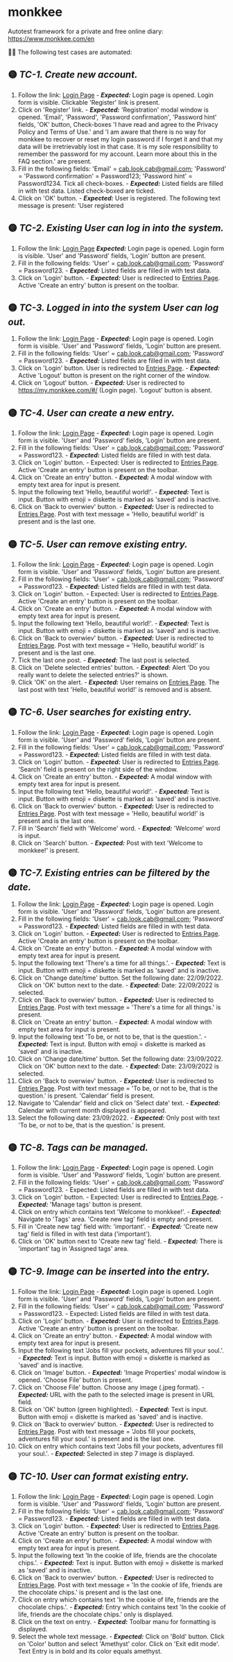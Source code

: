 # monkkee
Autotest framework for a private and free online diary: https://www.monkkee.com/en

:woman_technologist: The following test cases are automated:

## :yellow_circle: *TC-1.	Create new account.*
1.	Follow the link: [Login Page](https://my.monkkee.com/#/)	- ***Expected:*** Login page is opened. Login form is visible. Clickable 'Register' link is present.
2. Click on 'Register' link.	- ***Expected:*** 'Registration' modal window is opened. 'Email', 'Password', 'Password confirmation', 'Password hint' fields, 'OK' button, Check-boxes 'I have read and agree to the Privacy Policy and Terms of Use.' and 'I am aware that there is no way for monkkee to recover or reset my login password if I forget it and that my data will be irretrievably lost in that case. It is my sole responsibility to remember the password for my account. Learn more about this in the FAQ section.' are present.
3. Fill in the following fields: 'Email' = cab.look.cab@gmail.com; 'Password' = 'Password confirmation' = Password123; 'Password hint' = Password1234. Tick all check-boxes. - ***Expected:***	Listed fields are filled in with test data. Listed check-boxed are ticked.
4. Click on 'OK' button.	- ***Expected:*** User is registered. The following text message is present: 'User registered


## :yellow_circle: *TC-2.	Existing User can log in into the system.*
1. Follow the link: [Login Page](https://my.monkkee.com/#/)	***Expected:*** Login page is opened. Login form is visible. 'User' and 'Password' fields, 'Login' button are present.
2. Fill in the following fields: 'User' = cab.look.cab@gmail.com; 'Password' = Password123. - ***Expected:***	Listed fields are filled in with test data. 
3. Click on 'Login' button. - ***Expected:***	User is redirected to [Entries Page](https://my.monkkee.com/#/entries). Active 'Create an entry' button is present on the toolbar.

## :yellow_circle: *TC-3.	Logged in into the system User can log out.*
1.	Follow the link: [Login Page](https://my.monkkee.com/#/) - ***Expected:***	Login page is opened. Login form is visible. 'User' and 'Password' fields, 'Login' button are present.
2.	Fill in the following fields: 'User' = cab.look.cab@gmail.com; 'Password' = Password123. - ***Expected:***	Listed fields are filled in with test data.
3.	Click on 'Login' button.	User is redirected to [Entries Page](https://my.monkkee.com/#/entries). - ***Expected:*** Active 'Logout' button is present on the right corner of the window.
4.	Click on 'Logout' button.	- ***Expected:*** User is redirected to https://my.monkkee.com/#/ (Login page). 'Logout' button is absent.

## :yellow_circle: *TC-4.	User can create a new entry.*
1.	Follow the link: [Login Page](https://my.monkkee.com/#/) - ***Expected:***	Login page is opened. Login form is visible. 'User' and 'Password' fields, 'Login' button are present. 
2.	Fill in the following fields: 'User' = cab.look.cab@gmail.com; 'Password' = Password123. - ***Expected:***	Listed fields are filled in with test data.
3.	Click on 'Login' button. - Expected:	User is redirected to [Entries Page](https://my.monkkee.com/#/entries). Active 'Create an entry' button is present on the toolbar.
4.	Click on 'Create an entry' button. - ***Expected:*** A modal window with empty text area for input is present.
5.	Input the following text 'Hello, beautiful world!'.	- ***Expected:*** Text is input. Button with emoji = diskette is marked as 'saved' and is inactive.
6.	Click on 'Back to overwiev' button.	- ***Expected:*** User is redirected to [Entries Page](https://my.monkkee.com/#/entries). Post with text message = 'Hello, beautiful world!' is present and is the last one.

## :yellow_circle: *TC-5.	User can remove existing entry.*	
1.	Follow the link: [Login Page](https://my.monkkee.com/#/) - ***Expected:***	Login page is opened. Login form is visible. 'User' and 'Password' fields, 'Login' button are present.
2.	Fill in the following fields: 'User' = cab.look.cab@gmail.com; 'Password' = Password123.	- ***Expected:***	Listed fields are filled in with test data.
3.	Click on 'Login' button.	- Expected:	User is redirected to [Entries Page](https://my.monkkee.com/#/entries). Active 'Create an entry' button is present on the toolbar.
4.	Click on 'Create an entry' button.	- ***Expected:***	A modal window with empty text area for input is present.
5.	Input the following text 'Hello, beautiful world!'.	- ***Expected:***	Text is input. Button with emoji = diskette is marked as 'saved' and is inactive.
6.	Click on 'Back to overwiev' button.	- ***Expected:***	User is redirected to [Entries Page](https://my.monkkee.com/#/entries). Post with text message = 'Hello, beautiful world!' is present and is the last one.
7.	Tick the last one post.	- ***Expected:***	The last post is selected.
8.	Click on 'Delete selected entries' button.	- ***Expected:***	Alert 'Do you really want to delete the selected entries?' is shown.
9.	Click 'OK' on the alert.	- ***Expected:***	User remains on [Entries Page](https://my.monkkee.com/#/entries). The last post with text 'Hello, beautiful world!' is removed and is absent.

## :yellow_circle: *TC-6.	User searches for existing entry.*
1.	Follow the link: [Login Page](https://my.monkkee.com/#/)	- ***Expected:***	Login page is opened. Login form is visible. 'User' and 'Password' fields, 'Login' button are present.
2.	Fill in the following fields: 'User' = cab.look.cab@gmail.com; 'Password' = Password123.	- ***Expected:***	Listed fields are filled in with test data.
3.	Click on 'Login' button.	- ***Expected:***	User is redirected to [Entries Page](https://my.monkkee.com/#/entries). 'Search' field is present on the right side of the window.
4.	Click on 'Create an entry' button.	- ***Expected:***	A modal window with empty text area for input is present.
5.	Input the following text 'Hello, beautiful world!'.	- ***Expected:***	Text is input. Button with emoji = diskette is marked as 'saved' and is inactive.
6.	Click on 'Back to overwiev' button.	- ***Expected:***	User is redirected to [Entries Page](https://my.monkkee.com/#/entries). Post with text message = 'Hello, beautiful world!' is present and is the last one.
5.	Fill in 'Search' field with 'Welcome' word.	- ***Expected:***	'Welcome' word is input.
6.	Click on 'Search' button.	- ***Expected:*** Post with text 'Welcome to monkkee!' is present.

## :yellow_circle: *TC-7.	Existing entries can be filtered by the date.*	
1.	Follow the link: [Login Page](https://my.monkkee.com/#/) - ***Expected:***	Login page is opened. Login form is visible. 'User' and 'Password' fields, 'Login' button are present.
2.	Fill in the following fields: 'User' = cab.look.cab@gmail.com; 'Password' = Password123. - ***Expected:*** Listed fields are filled in with test data.
3.	Click on 'Login' button. - ***Expected:***	User is redirected to [Entries Page](https://my.monkkee.com/#/entries). Active 'Create an entry' button is present on the toolbar.
4.	Click on 'Create an entry' button. - ***Expected:***	A modal window with empty text area for input is present.
5.	Input the following text 'There's a time for all things.'. - ***Expected:***	Text is input. Button with emoji = diskette is marked as 'saved' and is inactive.
6.	Click on 'Change date/time' button. Set the following date: 22/09/2022. Click on 'OK' button next to the date. - ***Expected:***	Date: 22/09/2022 is selected.
6.	Click on 'Back to overwiev' button. - ***Expected:***	User is redirected to [Entries Page](https://my.monkkee.com/#/entries). Post with text message = 'There's a time for all things.' is present.
7.	Click on 'Create an entry' button. - ***Expected:***	A modal window with empty text area for input is present.
8.	Input the following text 'To be, or not to be, that is the question.'. - ***Expected:***	Text is input. Button with emoji = diskette is marked as 'saved' and is inactive.
9.	Click on 'Change date/time' button. Set the following date: 23/09/2022. Click on 'OK' button next to the date. - ***Expected:***	Date: 23/09/2022 is selected.
10.	Click on 'Back to overwiev' button. - ***Expected:***	User is redirected to [Entries Page](https://my.monkkee.com/#/entries). Post with text message = 'To be, or not to be, that is the question.' is present. 'Calendar' field is present.
11.	Navigate to 'Calendar' field and click on 'Select date' text. - ***Expected:***	Calendar with current month displayed is appeared.
12.	Select the following date: 23/09/2022. - ***Expected:***	Only post with text  'To be, or not to be, that is the question.' is present.

## :yellow_circle: *TC-8.	Tags can be managed.*
1.	Follow the link: [Login Page](https://my.monkkee.com/#/) - ***Expected:***	Login page is opened. Login form is visible. 'User' and 'Password' fields, 'Login' button are present.
2.	Fill in the following fields: 'User' = cab.look.cab@gmail.com; 'Password' = Password123. - Expected:	Listed fields are filled in with test data.
3.	Click on 'Login' button. - Expected:	User is redirected to [Entries Page](https://my.monkkee.com/#/entries). - ***Expected:*** 'Manage tags' button is present.
4.	Click on entry which contains text 'Welcome to monkkee!'. - ***Expected:*** Navigate to 'Tags' area.	'Create new tag' field is empty and present.
5.	Fill in 'Create new tag' field with: 'important'. - ***Expected:***	'Create new tag' field is filled in with test data ('important').
6.	Click on 'OK' button next to 'Create new tag' field. - ***Expected:***	There is 'important' tag in 'Assigned tags' area.

## :yellow_circle: *TC-9.	Image can be inserted into the entry.*
1.	Follow the link: [Login Page](https://my.monkkee.com/#/) - ***Expected:***	Login page is opened. Login form is visible. 'User' and 'Password' fields, 'Login' button are present.
2.	Fill in the following fields: 'User' = cab.look.cab@gmail.com; 'Password' = Password123. - Expected:	Listed fields are filled in with test data.
3.	Click on 'Login' button. - ***Expected:***	User is redirected to [Entries Page](https://my.monkkee.com/#/entries). Active 'Create an entry' button is present on the toolbar.
4.	Click on 'Create an entry' button. - ***Expected:***	A modal window with empty text area for input is present.
5.	Input the following text 'Jobs fill your pockets, adventures fill your soul.'. - ***Expected:***	Text is input. Button with emoji = diskette is marked as 'saved' and is inactive.
6.	Click on 'Image' button. - ***Expected:***	'Image Properties' modal window is opened. 'Choose File' button is present.
7.	Click on 'Choose File' button. Choose any image (.jpeg format).	 - ***Expected:*** URL with the path to the selected image is present in URL field.
8.	Click on 'OK' button (green highlighted). - ***Expected:***	Text is input. Button with emoji = diskette is marked as 'saved' and is inactive.
9.	Click on 'Back to overwiev' button. - ***Expected:***	User is redirected to [Entries Page](https://my.monkkee.com/#/entries). Post with text message = 'Jobs fill your pockets, adventures fill your soul.' is present and is the last one.
10.	Click on entry which contains text 'Jobs fill your pockets, adventures fill your soul.'. - ***Expected:***	Selected in step 7 image is displayed.

## :yellow_circle: *TC-10.	User can format existing entry.*
1.	Follow the link: [Login Page](https://my.monkkee.com/#/) - ***Expected:***	Login page is opened. Login form is visible. 'User' and 'Password' fields, 'Login' button are present.
2.	Fill in the following fields: 'User' = cab.look.cab@gmail.com; 'Password' = Password123. - ***Expected:***	Listed fields are filled in with test data.
3.	Click on 'Login' button. - ***Expected:***	User is redirected to [Entries Page](https://my.monkkee.com/#/entries). Active 'Create an entry' button is present on the toolbar.
4.	Click on 'Create an entry' button. - ***Expected:***	A modal window with empty text area for input is present.
5.	Input the following text 'In the cookie of life, friends are the chocolate chips.'. - ***Expected:***	Text is input. Button with emoji = diskette is marked as 'saved' and is inactive.
6.	Click on 'Back to overwiev' button. - ***Expected:***	User is redirected to [Entries Page](https://my.monkkee.com/#/entries). Post with text message = 'In the cookie of life, friends are the chocolate chips.' is present and is the last one.
7.	Click on entry which contains text 'In the cookie of life, friends are the chocolate chips.'. - ***Expected:***	Entry which contains text 'In the cookie of life, friends are the chocolate chips.' only is displayed.
8.	Click on the text on entry. - ***Expected:***	Toolbar manu for formatting is displayed.
9.	Select the whole text message. - ***Expected:*** Click on 'Bold' button. Click on 'Color' button and select 'Amethyst' color. Click on 'Exit edit mode'.	Text Entry is in bold and its color equals amethyst.
